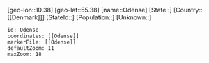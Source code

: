 ﻿---
location: [55.38,10.38]
mapzoom: [7,12] 
mapmarker: city 
type: City
tags:
- geo/City


SpocWebEntityId: 33060
isDeleted: false
confidential: public

---
[geo-lon::10.38]
[geo-lat::55.38]
[name::Odense]
[State::]
[Country::[[Denmark]]]
[StateId::]
[Population::]
[Unknown::]


```leaflet
id: Odense
coordinates: [[Odense]]
markerFile: [[Odense]]
defaultZoom: 11 
maxZoom: 18
```
